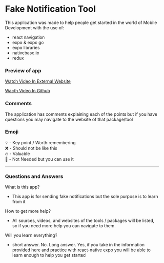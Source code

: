 # Fake Notification Tool

This application was made to help people get started in the world of Mobile Development with the use of:

- react navigation
- expo & expo go
- expo libraries
- nativebase.io
- redux

### Preview of app

[Watch Video In External Website](https://github.com/SklyerX/fake-notification/blob/main/RPReplay_Final1668385007.mp4)

[Wacth Video In Github](https://github.com/SklyerX/fake-notification/blob/main/RPReplay_Final1668385007.mp4)

### Comments

The application has comments explaining each of the points but if you have questions you may navigate to the website of that package/tool

### Emoji

💡 - Key point / Worth remembering
<br>
❌ - Should not be like this
<br>
🔥 - Valuable
<br>
🥴 - Not Needed but you can use it

---

### Questions and Answers

What is this app?

- This app is for sending fake notifications but the sole purpose is to learn from it

How to get more help?

- All sources, videos, and websites of the tools / packages will be listed, so if you need more help you can navigate to them.

Will you learn everything?

- short answer. No. Long answer. Yes, if you take in the information provided here and practice with react-native expo you will be able to learn enough to help you get started
